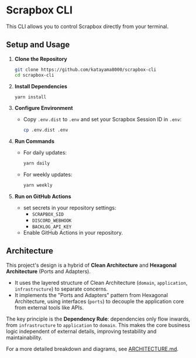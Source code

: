 # Scrapbox CLI

This CLI allows you to control Scrapbox directly from your terminal.

## Setup and Usage

1. **Clone the Repository**

   ```bash
   git clone https://github.com/katayama8000/scrapbox-cli
   cd scrapbox-cli
   ```

2. **Install Dependencies**

   ```bash
   yarn install
   ```

3. **Configure Environment**
   - Copy `.env.dist` to `.env` and set your Scrapbox Session ID in `.env`:
     ```bash
     cp .env.dist .env
     ```

4. **Run Commands**
   - For daily updates:
     ```bash
     yarn daily
     ```
   - For weekly updates:
     ```bash
     yarn weekly
     ```

5. **Run on GitHub Actions**
   - set secrets in your repository settings:
     - `SCRAPBOX_SID`
     - `DISCORD_WEBHOOK`
     - `BACKLOG_API_KEY`
   - Enable GitHub Actions in your repository.

## Architecture

This project's design is a hybrid of **Clean Architecture** and **Hexagonal Architecture** (Ports and Adapters).

- It uses the layered structure of Clean Architecture (`domain`, `application`, `infrastructure`) to separate concerns.
- It implements the "Ports and Adapters" pattern from Hexagonal Architecture, using interfaces (`ports`) to decouple the application core from external tools like APIs.

The key principle is the **Dependency Rule**: dependencies only flow inwards, from `infrastructure` to `application` to `domain`. This makes the core business logic independent of external details, improving testability and maintainability.

For a more detailed breakdown and diagrams, see [ARCHITECTURE.md](ARCHITECTURE.md).
